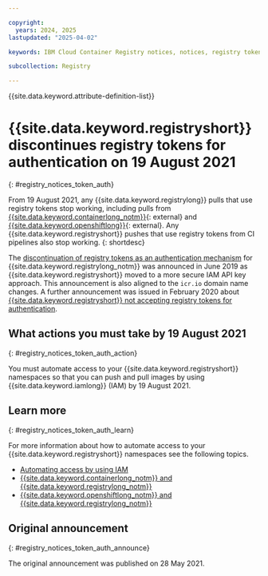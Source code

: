 ```yaml
---

copyright:
  years: 2024, 2025
lastupdated: "2025-04-02"

keywords: IBM Cloud Container Registry notices, notices, registry tokens, authentication

subcollection: Registry

---
```


{{site.data.keyword.attribute-definition-list}}

# {{site.data.keyword.registryshort}} discontinues registry tokens for authentication on 19 August 2021
{: #registry_notices_token_auth}

From 19 August 2021, any {{site.data.keyword.registrylong}} pulls that use registry tokens stop working, including pulls from [{{site.data.keyword.containerlong_notm}}](https://www.ibm.com/products/kubernetes-service){: external} and [{{site.data.keyword.openshiftlong}}](https://www.ibm.com/products/openshift){: external}. Any {{site.data.keyword.registryshort}} pushes that use registry tokens from CI pipelines also stop working.
{: shortdesc}

The [discontinuation of registry tokens as an authentication mechanism](/docs/Registry?topic=Registry-registry_notices_token) for {{site.data.keyword.registrylong_notm}} was announced in June 2019 as {{site.data.keyword.registryshort}} moved to a more secure IAM API key approach. This announcement is also aligned to the `icr.io` domain name changes. A further announcement was issued in February 2020 about [{{site.data.keyword.registryshort}} not accepting registry tokens for authentication](/docs/Registry?topic=Registry-registry_notices_uaa_token).

## What actions you must take by 19 August 2021
{: #registry_notices_token_auth_action}

You must automate access to your {{site.data.keyword.registryshort}} namespaces so that you can push and pull images by using {{site.data.keyword.iamlong}} (IAM) by 19 August 2021.

## Learn more
{: #registry_notices_token_auth_learn}

For more information about how to automate access to your {{site.data.keyword.registryshort}} namespaces see the following topics.

- [Automating access by using IAM](/docs/Registry?topic=Registry-registry_access)
- [{{site.data.keyword.containerlong_notm}} and {{site.data.keyword.registrylong_notm}}](/docs/containers?topic=containers-registry)
- [{{site.data.keyword.openshiftlong_notm}} and {{site.data.keyword.registrylong_notm}}](/docs/openshift?topic=openshift-registry#openshift_iccr)

## Original announcement
{: #registry_notices_token_auth_announce}

The original announcement was published on 28 May 2021.
